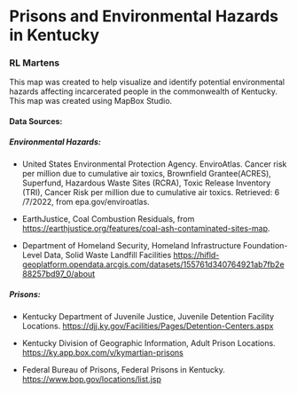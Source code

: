 # Prisons and Environmental Hazards in Kentucky
### RL Martens

This map was created to help visualize and identify potential environmental hazards affecting incarcerated people in the commonwealth of Kentucky. This map was created using MapBox Studio.

#### Data Sources:

##### Environmental Hazards:

+ United States Environmental Protection Agency. EnviroAtlas. Cancer risk per million due to cumulative air toxics, Brownfield Grantee(ACRES), Superfund, Hazardous Waste Sites (RCRA), Toxic Release Inventory (TRI), Cancer Risk per million due to cumulative air toxics. Retrieved: 6 /7/2022, from epa.gov/enviroatlas. 

+ EarthJustice, Coal Combustion Residuals, from https://earthjustice.org/features/coal-ash-contaminated-sites-map. 

+ Department of Homeland Security, Homeland Infrastructure Foundation-Level Data, Solid Waste Landfill Facilities https://hifld-geoplatform.opendata.arcgis.com/datasets/155761d340764921ab7fb2e88257bd97_0/about

##### Prisons:

+ Kentucky Department of Juvenile Justice, Juvenile Detention Facility Locations. https://djj.ky.gov/Facilities/Pages/Detention-Centers.aspx

+ Kentucky Division of Geographic Information, Adult Prison Locations. https://ky.app.box.com/v/kymartian-prisons

+ Federal Bureau of Prisons, Federal Prisons in Kentucky. https://www.bop.gov/locations/list.jsp  
